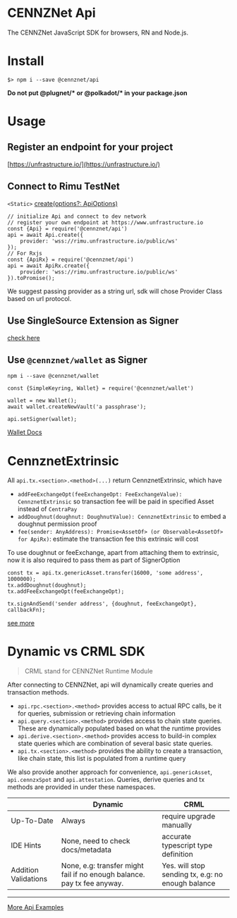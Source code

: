# CENNZNet Api

The CENNZNet JavaScript SDK for browsers, RN and Node.js.

# Install
```
$> npm i --save @cennznet/api
```

**Do not put @plugnet/\* or @polkadot/\* in your package.json**

# Usage
## Register an endpoint for your project
[https://unfrastructure.io/](https://unfrastructure.io/)

## Connect to Rimu TestNet
`<Static>` [create(options?: ApiOptions)](https://cennznetdocs.com/api/latest/api/classes/_cennznet_api.api.md#create)

```
// initialize Api and connect to dev network
// register your own endpoint at https://www.unfrastructure.io
const {Api} = require('@cennznet/api')
api = await Api.create({
    provider: 'wss://rimu.unfrastructure.io/public/ws'
});
// For Rxjs
const {ApiRx} = require('@cennznet/api')
api = await ApiRx.create({
    provider: 'wss://rimu.unfrastructure.io/public/ws'
}).toPromise();
```

We suggest passing provider as a string url, sdk will chose Provider Class based on url protocol.

## Use SingleSource Extension as Signer
[check here](https://github.com/cennznet/singlesource-extension)


## Use `@cennznet/wallet` as Signer

`npm i --save @cennznet/wallet`

```
const {SimpleKeyring, Wallet} = require('@cennznet/wallet')

wallet = new Wallet();
await wallet.createNewVault('a passphrase');

api.setSigner(wallet);
```
[Wallet Docs](https://cennznetdocs.com/api/latest/wallet/Overview.md)

# CennznetExtrinsic
All `api.tx.<section>.<method>(...)` return CennznetExtrinsic, which have
* `addFeeExchangeOpt(feeExchangeOpt: FeeExchangeValue): CennznetExtrinsic` so transaction fee will be paid in specified Asset instead of `CentraPay`
* `addDoughnut(doughnut: DoughnutValue): CennznetExtrinsic` to embed a doughnut permission proof
* `fee(sender: AnyAddress): Promise<AssetOf> (or Observable<AssetOf> for ApiRx)`: estimate the transaction fee this extrinsic will cost

To use doughnut or feeExchange, apart from attaching them to extrinsic, now it is also required to pass them as part of SignerOption
```
const tx = api.tx.genericAsset.transfer(16000, 'some address', 1000000);
tx.addDoughnut(doughnut);
tx.addFeeExchangeOpt(feeExchangeOpt);

tx.signAndSend('sender address', {doughnut, feeExchangeOpt}, callbackFn);
```

[see more](https://cennznetdocs.com/api/latest/api/interfaces/_cennznet_api.icennznetextrinsic.md)

# Dynamic vs CRML SDK
> CRML stand for CENNZNet Runtime Module

After connecting to CENNZNet, api will dynamically create queries and transaction methods.

* `api.rpc.<section>.<method>` provides access to actual RPC calls, be it for queries, submission or retrieving chain information
* `api.query.<section>.<method>` provides access to chain state queries. These are dynamically populated based on what the runtime provides 
* `api.derive.<section>.<method>` provides access to build-in complex state queries which are combination of several basic state queries.
* `api.tx.<section>.<method>` provides the ability to create a transaction, like chain state, this list is populated from a runtime query 

We also provide another approach for convenience, `api.genericAsset`, `api.cennzxSpot` and `api.attestation`.
Queries, derive queries and tx methods are provided in under these namespaces.

|  | Dynamic | CRML |
|----| ----| ----|
| Up-To-Date | Always| require upgrade manually |
| IDE Hints | None, need to check docs/metadata | accurate typescript type definition |
| Addition Validations | None, e.g: transfer might fail if no enough balance. pay tx fee anyway. | Yes. will stop sending tx, e.g: no enough balance |      



---------
[More Api Examples](../../docs/examples)

